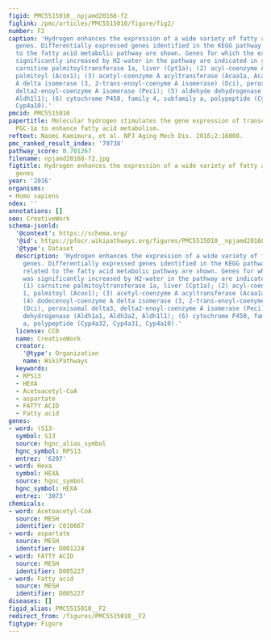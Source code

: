 ```yaml
---
figid: PMC5515010__npjamd20168-f2
figlink: /pmc/articles/PMC5515010/figure/fig2/
number: F2
caption: 'Hydrogen enhances the expression of a wide variety of fatty acid metabolism-related
  genes. Differentially expressed genes identified in the KEGG pathway database related
  to the fatty acid metabolic pathway are shown. Genes for which the expression was
  significantly increased by H2-water in the pathway are indicated in yellow: (1)
  carnitine palmitoyltransferase 1a, liver (Cpt1a); (2) acyl-coenzyme A oxidase 1,
  palmitoyl (Acox1); (3) acetyl-coenzyme A acyltransferase (Acaa1a, Acaa1b); (4) dodecenoyl-coenzyme
  A delta isomerase (3, 2-trans-enoyl-coenyme A isomerase) (Dci), peroxisomal delta3,
  delta2-enoyl-coenzyme A isomerase (Peci); (5) aldehyde dehydrogenase (Aldh1a1, Aldh3a2,
  Aldh1l1); (6) cytochrome P450, family 4, subfamily a, polypeptide (Cyp4a32, Cyp4a31,
  Cyp4a10).'
pmcid: PMC5515010
papertitle: Molecular hydrogen stimulates the gene expression of transcriptional coactivator
  PGC-1α to enhance fatty acid metabolism.
reftext: Naomi Kamimura, et al. NPJ Aging Mech Dis. 2016;2:16008.
pmc_ranked_result_index: '79738'
pathway_score: 0.701267
filename: npjamd20168-f2.jpg
figtitle: Hydrogen enhances the expression of a wide variety of fatty acid metabolism-related
  genes
year: '2016'
organisms:
- Homo sapiens
ndex: ''
annotations: []
seo: CreativeWork
schema-jsonld:
  '@context': https://schema.org/
  '@id': https://pfocr.wikipathways.org/figures/PMC5515010__npjamd20168-f2.html
  '@type': Dataset
  description: 'Hydrogen enhances the expression of a wide variety of fatty acid metabolism-related
    genes. Differentially expressed genes identified in the KEGG pathway database
    related to the fatty acid metabolic pathway are shown. Genes for which the expression
    was significantly increased by H2-water in the pathway are indicated in yellow:
    (1) carnitine palmitoyltransferase 1a, liver (Cpt1a); (2) acyl-coenzyme A oxidase
    1, palmitoyl (Acox1); (3) acetyl-coenzyme A acyltransferase (Acaa1a, Acaa1b);
    (4) dodecenoyl-coenzyme A delta isomerase (3, 2-trans-enoyl-coenyme A isomerase)
    (Dci), peroxisomal delta3, delta2-enoyl-coenzyme A isomerase (Peci); (5) aldehyde
    dehydrogenase (Aldh1a1, Aldh3a2, Aldh1l1); (6) cytochrome P450, family 4, subfamily
    a, polypeptide (Cyp4a32, Cyp4a31, Cyp4a10).'
  license: CC0
  name: CreativeWork
  creator:
    '@type': Organization
    name: WikiPathways
  keywords:
  - RPS13
  - HEXA
  - Acetoacetyl-CoA
  - aspartate
  - FATTY ACID
  - Fatty acid
genes:
- word: (S13-
  symbol: S13
  source: hgnc_alias_symbol
  hgnc_symbol: RPS13
  entrez: '6207'
- word: Hexa
  symbol: HEXA
  source: hgnc_symbol
  hgnc_symbol: HEXA
  entrez: '3073'
chemicals:
- word: Acetoacetyl-CoA
  source: MESH
  identifier: C010667
- word: aspartate
  source: MESH
  identifier: D001224
- word: FATTY ACID
  source: MESH
  identifier: D005227
- word: Fatty acid
  source: MESH
  identifier: D005227
diseases: []
figid_alias: PMC5515010__F2
redirect_from: /figures/PMC5515010__F2
figtype: Figure
---
```

